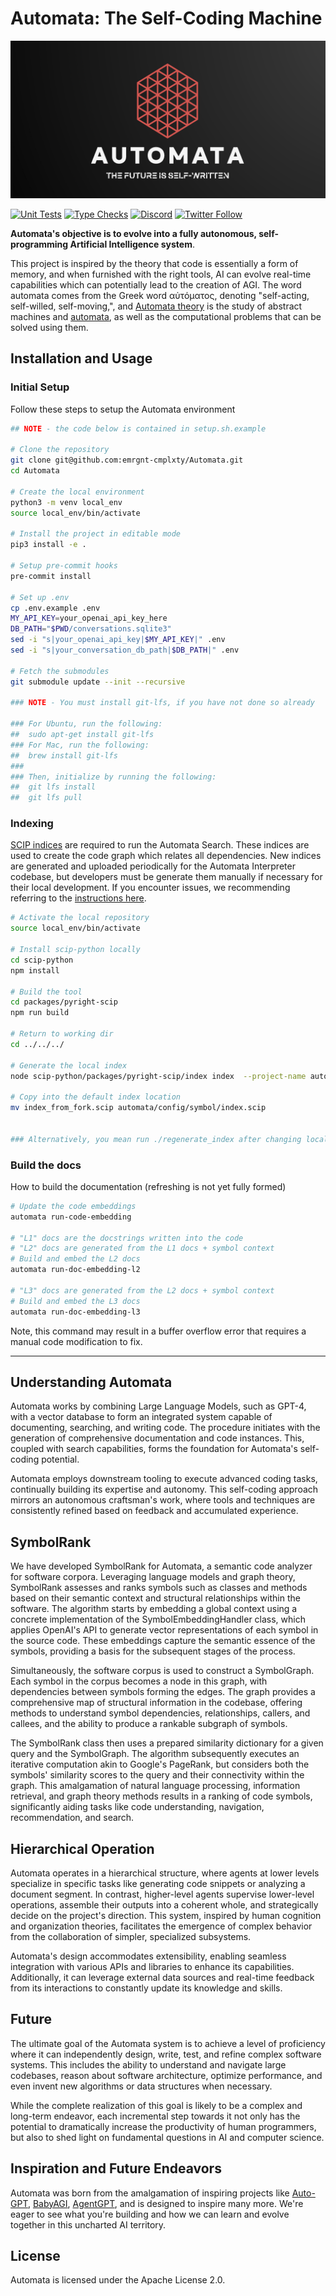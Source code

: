 # Automata: The Self-Coding Machine

![Banner](./automata_banner.png)

[![Unit Tests](https://github.com/emrgnt-cmplxty/Automata/actions/workflows/test-with-codecov.yml/badge.svg)](https://github.com/emrgnt-cmplxty/Automata/actions/workflows/test-with-codecov.yml)
[![Type Checks](https://github.com/emrgnt-cmplxty/Automata/actions/workflows/check-mypy.yml/badge.svg)](https://github.com/emrgnt-cmplxty/Automata/actions/workflows/check-mypy.yml)
[![Discord](https://img.shields.io/discord/1120774652915105934?logo=discord)](https://discord.gg/j9GxfbxqAe)
[![Twitter Follow](https://img.shields.io/twitter/follow/ocolegro?style=social)](https://twitter.com/ocolegro)

**Automata's objective is to evolve into a fully autonomous, self-programming Artificial Intelligence system**.

This project is inspired by the theory that code is essentially a form of memory, and when furnished with the right tools, AI can evolve real-time capabilities which can potentially lead to the creation of AGI. The word automata comes from the Greek word αὐτόματος, denoting "self-acting, self-willed, self-moving,", and [Automata theory](https://en.wikipedia.org/wiki/Automata_theory) is the study of abstract machines and [automata](https://en.wikipedia.org/wiki/Automaton), as well as the computational problems that can be solved using them.

## Installation and Usage

### Initial Setup

Follow these steps to setup the Automata environment

```bash
## NOTE - the code below is contained in setup.sh.example

# Clone the repository
git clone git@github.com:emrgnt-cmplxty/Automata.git
cd Automata

# Create the local environment
python3 -m venv local_env
source local_env/bin/activate

# Install the project in editable mode
pip3 install -e .

# Setup pre-commit hooks
pre-commit install

# Set up .env
cp .env.example .env
MY_API_KEY=your_openai_api_key_here
DB_PATH="$PWD/conversations.sqlite3"
sed -i "s|your_openai_api_key|$MY_API_KEY|" .env
sed -i "s|your_conversation_db_path|$DB_PATH|" .env

# Fetch the submodules
git submodule update --init --recursive

### NOTE - You must install git-lfs, if you have not done so already

### For Ubuntu, run the following:
##  sudo apt-get install git-lfs
### For Mac, run the following:
##  brew install git-lfs
###
### Then, initialize by running the following:
##  git lfs install
##  git lfs pull
```

### Indexing

[SCIP indices](https://about.sourcegraph.com/blog/announcing-scip) are required to run the Automata Search. These indices are used to create the code graph which relates all dependencies. New indices are generated and uploaded periodically for the Automata Interpreter codebase, but developers must be generate them manually if necessary for their local development. If you encounter issues, we recommending referring to the [instructions here](https://github.com/sourcegraph/scip-python).

```bash
# Activate the local repository
source local_env/bin/activate

# Install scip-python locally
cd scip-python
npm install

# Build the tool
cd packages/pyright-scip
npm run build

# Return to working dir
cd ../../../

# Generate the local index
node scip-python/packages/pyright-scip/index index  --project-name automata --output index_from_fork.scip  --target-only automata

# Copy into the default index location
mv index_from_fork.scip automata/config/symbol/index.scip


### Alternatively, you mean run ./regenerate_index after changing local permissions and completing the above install.
```

### Build the docs

How to build the documentation (refreshing is not yet fully formed)

```bash
# Update the code embeddings
automata run-code-embedding

# "L1" docs are the docstrings written into the code
# "L2" docs are generated from the L1 docs + symbol context
# Build and embed the L2 docs
automata run-doc-embedding-l2

# "L3" docs are generated from the L2 docs + symbol context
# Build and embed the L3 docs
automata run-doc-embedding-l3
```

Note, this command may result in a buffer overflow error that requires a manual code modification to fix.

---

## Understanding Automata

Automata works by combining Large Language Models, such as GPT-4, with a vector database to form an integrated system capable of documenting, searching, and writing code. The procedure initiates with the generation of comprehensive documentation and code instances. This, coupled with search capabilities, forms the foundation for Automata's self-coding potential.

Automata employs downstream tooling to execute advanced coding tasks, continually building its expertise and autonomy. This self-coding approach mirrors an autonomous craftsman's work, where tools and techniques are consistently refined based on feedback and accumulated experience.

## SymbolRank

We have developed SymbolRank for Automata, a semantic code analyzer for software corpora. Leveraging language models and graph theory, SymbolRank assesses and ranks symbols such as classes and methods based on their semantic context and structural relationships within the software. The algorithm starts by embedding a global context using a concrete implementation of the SymbolEmbeddingHandler class, which applies OpenAI's API to generate vector representations of each symbol in the source code. These embeddings capture the semantic essence of the symbols, providing a basis for the subsequent stages of the process.

Simultaneously, the software corpus is used to construct a SymbolGraph. Each symbol in the corpus becomes a node in this graph, with dependencies between symbols forming the edges. The graph provides a comprehensive map of structural information in the codebase, offering methods to understand symbol dependencies, relationships, callers, and callees, and the ability to produce a rankable subgraph of symbols.

The SymbolRank class then uses a prepared similarity dictionary for a given query and the SymbolGraph. The algorithm subsequently executes an iterative computation akin to Google's PageRank, but considers both the symbols' similarity scores to the query and their connectivity within the graph. This amalgamation of natural language processing, information retrieval, and graph theory methods results in a ranking of code symbols, significantly aiding tasks like code understanding, navigation, recommendation, and search.

## Hierarchical Operation

Automata operates in a hierarchical structure, where agents at lower levels specialize in specific tasks like generating code snippets or analyzing a document segment. In contrast, higher-level agents supervise lower-level operations, assemble their outputs into a coherent whole, and strategically decide on the project's direction. This system, inspired by human cognition and organization theories, facilitates the emergence of complex behavior from the collaboration of simpler, specialized subsystems.

Automata's design accommodates extensibility, enabling seamless integration with various APIs and libraries to enhance its capabilities. Additionally, it can leverage external data sources and real-time feedback from its interactions to constantly update its knowledge and skills.

## Future

The ultimate goal of the Automata system is to achieve a level of proficiency where it can independently design, write, test, and refine complex software systems. This includes the ability to understand and navigate large codebases, reason about software architecture, optimize performance, and even invent new algorithms or data structures when necessary.

While the complete realization of this goal is likely to be a complex and long-term endeavor, each incremental step towards it not only has the potential to dramatically increase the productivity of human programmers, but also to shed light on fundamental questions in AI and computer science.

## Inspiration and Future Endeavors

Automata was born from the amalgamation of inspiring projects like [Auto-GPT](https://github.com/Significant-Gravitas/Auto-GPT), [BabyAGI](https://github.com/yoheinakajima/babyagi), [AgentGPT](https://github.com/reworkd/AgentGPT), and is designed to inspire many more. We're eager to see what you're building and how we can learn and evolve together in this uncharted AI territory.

## License

Automata is licensed under the Apache License 2.0.
